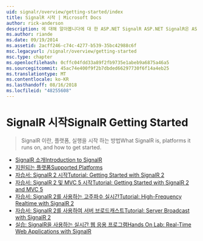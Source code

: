 ```yaml
---
uid: signalr/overview/getting-started/index
title: SignalR 시작 | Microsoft Docs
author: rick-anderson
description: 에 대해 알아봅니다에 대 한 ASP.NET SignalR ASP.NET SignalR은 ASP.NET 개발자를 위한 개발 실시간 웹 기능을 더 쉽게 하는 새 라이브러리입니다. SignalR bi를 허용 하는 중...
ms.author: riande
ms.date: 09/19/2014
ms.assetid: 2acff246-c74c-4277-b539-35bc42988c6f
msc.legacyurl: /signalr/overview/getting-started
msc.type: chapter
ms.openlocfilehash: 0cffc04fdd33a89f2fb9735e1abeb9a6875a46a5
ms.sourcegitcommit: 45ac74e400f9f2b7dbded66297730f6f14a4eb25
ms.translationtype: MT
ms.contentlocale: ko-KR
ms.lasthandoff: 08/16/2018
ms.locfileid: "48255608"
---
```

<a name="signalr-getting-started"></a><span data-ttu-id="8ea1b-104">SignalR 시작</span><span class="sxs-lookup"><span data-stu-id="8ea1b-104">SignalR Getting Started</span></span>
====================
> <span data-ttu-id="8ea1b-105">SignalR 이란, 플랫폼, 실행을 시작 하는 방법</span><span class="sxs-lookup"><span data-stu-id="8ea1b-105">What SignalR is, platforms it runs on, and how to get started.</span></span>


- [<span data-ttu-id="8ea1b-106">SignalR 소개</span><span class="sxs-lookup"><span data-stu-id="8ea1b-106">Introduction to SignalR</span></span>](introduction-to-signalr.md)
- [<span data-ttu-id="8ea1b-107">지원되는 플랫폼</span><span class="sxs-lookup"><span data-stu-id="8ea1b-107">Supported Platforms</span></span>](supported-platforms.md)
- [<span data-ttu-id="8ea1b-108">자습서: SignalR 2 시작</span><span class="sxs-lookup"><span data-stu-id="8ea1b-108">Tutorial: Getting Started with SignalR 2</span></span>](tutorial-getting-started-with-signalr.md)
- [<span data-ttu-id="8ea1b-109">자습서: SignalR 2 및 MVC 5 시작</span><span class="sxs-lookup"><span data-stu-id="8ea1b-109">Tutorial: Getting Started with SignalR 2 and MVC 5</span></span>](tutorial-getting-started-with-signalr-and-mvc.md)
- [<span data-ttu-id="8ea1b-110">자습서: SignalR 2를 사용하는 고주파수 실시간</span><span class="sxs-lookup"><span data-stu-id="8ea1b-110">Tutorial: High-Frequency Realtime with SignalR 2</span></span>](tutorial-high-frequency-realtime-with-signalr.md)
- [<span data-ttu-id="8ea1b-111">자습서: SignalR 2를 사용하여 서버 브로드캐스트</span><span class="sxs-lookup"><span data-stu-id="8ea1b-111">Tutorial: Server Broadcast with SignalR 2</span></span>](tutorial-server-broadcast-with-signalr.md)
- [<span data-ttu-id="8ea1b-112">실습: SignalR을 사용하는 실시간 웹 응용 프로그램</span><span class="sxs-lookup"><span data-stu-id="8ea1b-112">Hands On Lab: Real-Time Web Applications with SignalR</span></span>](real-time-web-applications-with-signalr.md)
